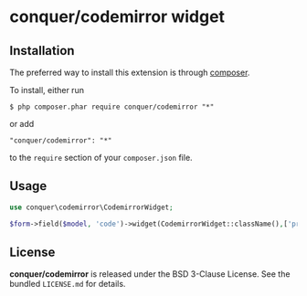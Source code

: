 conquer/codemirror widget
=================


## Installation

The preferred way to install this extension is through [composer](http://getcomposer.org/download/). 

To install, either run

```
$ php composer.phar require conquer/codemirror "*"
```
or add

```
"conquer/codemirror": "*"
```

to the ```require``` section of your `composer.json` file.

## Usage

```php
use conquer\codemirror\CodemirrorWidget;

$form->field($model, 'code')->widget(CodemirrorWidget::className(),['preset'=>'php', 'options'=>['rows' => 20]]);

```

## License

**conquer/codemirror** is released under the BSD 3-Clause License. See the bundled `LICENSE.md` for details.